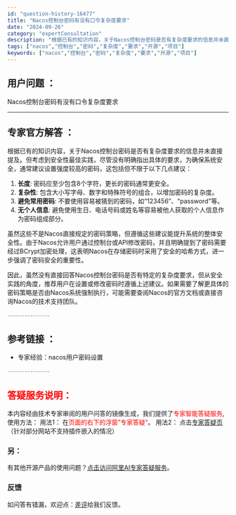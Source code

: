 ```yaml
---
id: "question-history-16477"
title: "Nacos控制台密码有没有口令复杂度要求"
date: "2024-09-26"
category: "expertConsultation"
description: "根据已有的知识内容，关于Nacos控制台密码是否有复杂度要求的信息并未直接提及。但考虑到安全性最佳实践，尽管没有明确指出具体的要求，为确保系统安全，通常建议设置强度较高的密码，这包括但不限于以下几点建议：1. **长度**: 密码应至少包含8个字符，更长的密码通常更安全。2. **复杂性**: 包含"
tags: ["nacos","控制台","密码","复杂度","要求","开源","项目"]
keywords: ["nacos","控制台","密码","复杂度","要求","开源","项目"]
---
```


## 用户问题 ： 
 Nacos控制台密码有没有口令复杂度要求  

---------------
## 专家官方解答 ：

根据已有的知识内容，关于Nacos控制台密码是否有复杂度要求的信息并未直接提及。但考虑到安全性最佳实践，尽管没有明确指出具体的要求，为确保系统安全，通常建议设置强度较高的密码，这包括但不限于以下几点建议：

1. **长度**: 密码应至少包含8个字符，更长的密码通常更安全。
2. **复杂性**: 包含大小写字母、数字和特殊符号的组合，以增加密码的复杂度。
3. **避免常用密码**: 不要使用容易被猜到的密码，如“123456”、“password”等。
4. **无个人信息**: 避免使用生日、电话号码或姓名等容易被他人获取的个人信息作为密码组成部分。

虽然这些不是Nacos直接规定的密码策略，但遵循这些建议能提升系统的整体安全性。由于Nacos允许用户通过控制台或API修改密码，并且明确提到了密码需要经过BCrypt加密处理，这表明Nacos在存储密码时采用了安全的哈希方式，进一步强调了密码安全的重要性。

因此，虽然没有直接回答Nacos控制台密码是否有特定的复杂度要求，但从安全实践的角度，推荐用户在设置或修改密码时遵循上述建议。如果需要了解更具体的密码策略是否由Nacos系统强制执行，可能需要查阅Nacos的官方文档或直接咨询Nacos的技术支持团队。


<font color="#949494">---------------</font> 


## 参考链接 ：

* 专家经验：nacos用户密码设置 


 <font color="#949494">---------------</font> 
 


## <font color="#FF0000">答疑服务说明：</font> 

本内容经由技术专家审阅的用户问答的镜像生成，我们提供了<font color="#FF0000">专家智能答疑服务</font>,使用方法：
用法1： 在<font color="#FF0000">页面的右下的浮窗”专家答疑“</font>。
用法2： 点击[专家答疑页](https://answer.opensource.alibaba.com/docs/intro)（针对部分网站不支持插件嵌入的情况）
### 另：


有其他开源产品的使用问题？[点击访问阿里AI专家答疑服务](https://answer.opensource.alibaba.com/docs/intro)。
### 反馈
如问答有错漏，欢迎点：[差评](https://ai.nacos.io/user/feedbackByEnhancerGradePOJOID?enhancerGradePOJOId=16482)给我们反馈。
